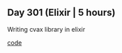## Day 301 (Elixir | 5 hours)

Writing cvax library in elixir

[code](https://github.com/alexvyber/cvax.ex.git)
